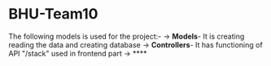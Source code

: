 # BHU-Team10
The following models is used for the project:-
-> **Models**- It is creating reading the data and creating database
-> **Controllers**- It has functioning of API "/stack" used in frontend part
-> ****
